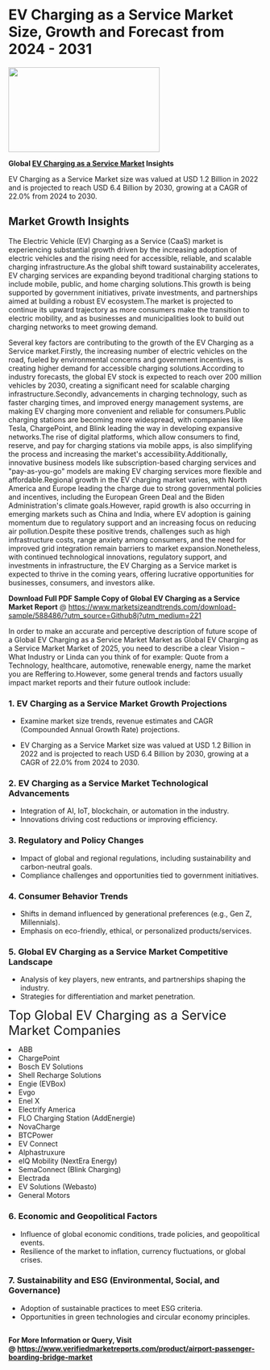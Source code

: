 <H1>EV Charging as a Service Market Size, Growth and Forecast from 2024 - 2031</H1><img class="aligncenter size-medium wp-image-584254" src="https://thirdeyenews.in/wp-content/uploads/2024/09/Global-Market-Research-300x168.jpeg" alt="" width="300" height="168" /><p><strong>Global&nbsp;<a href="https://www.marketsizeandtrends.com/download-sample/588486/?utm_source=Github8j?utm_medium=221">EV Charging as a Service Market</a> Insights</strong></p><p>EV Charging as a Service Market size was valued at USD 1.2 Billion in 2022 and is projected to reach USD 6.4 Billion by 2030, growing at a CAGR of 22.0% from 2024 to 2030.</p><p><h2>Market Growth Insights</h2> <p>The Electric Vehicle (EV) Charging as a Service (CaaS) market is experiencing substantial growth driven by the increasing adoption of electric vehicles and the rising need for accessible, reliable, and scalable charging infrastructure.As the global shift toward sustainability accelerates, EV charging services are expanding beyond traditional charging stations to include mobile, public, and home charging solutions.This growth is being supported by government initiatives, private investments, and partnerships aimed at building a robust EV ecosystem.The market is projected to continue its upward trajectory as more consumers make the transition to electric mobility, and as businesses and municipalities look to build out charging networks to meet growing demand.</p> <p>Several key factors are contributing to the growth of the EV Charging as a Service market.Firstly, the increasing number of electric vehicles on the road, fueled by environmental concerns and government incentives, is creating higher demand for accessible charging solutions.According to industry forecasts, the global EV stock is expected to reach over 200 million vehicles by 2030, creating a significant need for scalable charging infrastructure.Secondly, advancements in charging technology, such as faster charging times, and improved energy management systems, are making EV charging more convenient and reliable for consumers.Public charging stations are becoming more widespread, with companies like Tesla, ChargePoint, and Blink leading the way in developing expansive networks.The rise of digital platforms, which allow consumers to find, reserve, and pay for charging stations via mobile apps, is also simplifying the process and increasing the market's accessibility.Additionally, innovative business models like subscription-based charging services and "pay-as-you-go" models are making EV charging services more flexible and affordable.Regional growth in the EV charging market varies, with North America and Europe leading the charge due to strong governmental policies and incentives, including the European Green Deal and the Biden Administration's climate goals.However, rapid growth is also occurring in emerging markets such as China and India, where EV adoption is gaining momentum due to regulatory support and an increasing focus on reducing air pollution.Despite these positive trends, challenges such as high infrastructure costs, range anxiety among consumers, and the need for improved grid integration remain barriers to market expansion.Nonetheless, with continued technological innovations, regulatory support, and investments in infrastructure, the EV Charging as a Service market is expected to thrive in the coming years, offering lucrative opportunities for businesses, consumers, and investors alike.</p> <p><span class=""><strong>Download Full PDF Sample Copy of Global EV Charging as a Service Market Report</strong> @ <a href="https://www.marketsizeandtrends.com/download-sample/588486/?utm_source=Github8j?utm_medium=221" target="_blank">https://www.marketsizeandtrends.com/download-sample/588486/?utm_source=Github8j?utm_medium=221</a></span></p><p>In order to make an accurate and perceptive description of future scope of a Global&nbsp;EV Charging as a Service Market Market as Global&nbsp;EV Charging as a Service Market Market of 2025, you need to describe a clear Vision &ndash; What Industry or Linda can you think of for example: Quote from a Technology, healthcare, automotive, renewable energy, name the market you are Reffering to.However, some general trends and factors usually impact market reports and their future outlook include:</p><h3>1.&nbsp;<strong>EV Charging as a Service Market Growth Projections</strong></h3><ul><li>Examine market size trends, revenue estimates and CAGR (Compounded Annual Growth Rate) projections.</li><li><p>EV Charging as a Service Market size was valued at USD 1.2 Billion in 2022 and is projected to reach USD 6.4 Billion by 2030, growing at a CAGR of 22.0% from 2024 to 2030.</p></li></ul><h3>2.&nbsp;<strong>EV Charging as a Service Market Technological Advancements</strong></h3><ul><li>Integration of AI, IoT, blockchain, or automation in the industry.</li><li>Innovations driving cost reductions or improving efficiency.</li></ul><h3>3.&nbsp;<strong>Regulatory and Policy Changes</strong></h3><ul><li>Impact of global and regional regulations, including sustainability and carbon-neutral goals.</li><li>Compliance challenges and opportunities tied to government initiatives.</li></ul><h3>4.&nbsp;<strong>Consumer Behavior Trends</strong></h3><ul><li>Shifts in demand influenced by generational preferences (e.g., Gen Z, Millennials).</li><li>Emphasis on eco-friendly, ethical, or personalized products/services.</li></ul><h3>5.&nbsp;<strong>Global EV Charging as a Service Market Competitive Landscape</strong></h3><ul><li>Analysis of key players, new entrants, and partnerships shaping the industry.</li><li>Strategies for differentiation and market penetration.</li></ul><p data-pm-slice="1 1 []"><span style="color: inherit; font-family: inherit; font-size: 25px;">Top Global EV Charging as a Service Market Companies</span></p><div class="" data-test-id=""><p><li>ABB</li><li> ChargePoint</li><li> Bosch EV Solutions</li><li> Shell Recharge Solutions</li><li> Engie (EVBox)</li><li> Evgo</li><li> Enel X</li><li> Electrify America</li><li> FLO Charging Station (AddEnergie)</li><li> NovaCharge</li><li> BTCPower</li><li> EV Connect</li><li> Alphastruxure</li><li> eIQ Mobility (NextEra Energy)</li><li> SemaConnect (Blink Charging)</li><li> Electrada</li><li> EV Solutions (Webasto)</li><li> General Motors</li></p></div><h3>6.&nbsp;<strong>Economic and Geopolitical Factors</strong></h3><ul><li>Influence of global economic conditions, trade policies, and geopolitical events.</li><li>Resilience of the market to inflation, currency fluctuations, or global crises.</li></ul><h3>7.&nbsp;<strong>Sustainability and ESG (Environmental, Social, and Governance)</strong></h3><ul><li>Adoption of sustainable practices to meet ESG criteria.</li><li>Opportunities in green technologies and circular economy principles.</li></ul><h2><strong style="font-size: 14px;">For More Information or Query, Visit @&nbsp;</strong><a style="background-color: #ffffff; font-size: 14px;" href="https://www.marketsizeandtrends.com/report/ev-charging-as-a-service-market/" target="_blank">https://www.verifiedmarketreports.com/product/airport-passenger-boarding-bridge-market</a></h2>